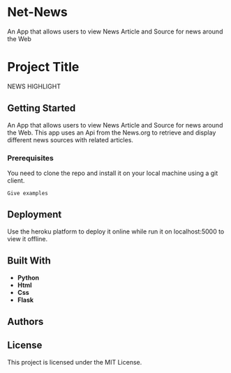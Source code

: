 # Net-News
An App that allows users to view News Article and Source for news around the Web

# Project Title
NEWS HIGHLIGHT

## Getting Started
An App that allows users to view News Article and Source for news around the Web.
This app uses an Api from the News.org to retrieve and display different news sources with related articles.

### Prerequisites

You need to clone the repo and install it on your local machine using a git client.
```
Give examples
```

## Deployment
Use the heroku platform to deploy it online while run it on localhost:5000 to view it offline.

## Built With
* **Python**
* **Html**
* **Css**
* **Flask**


## Authors

<!-- * Roseoketch -->


## License

This project is licensed under the MIT License.
